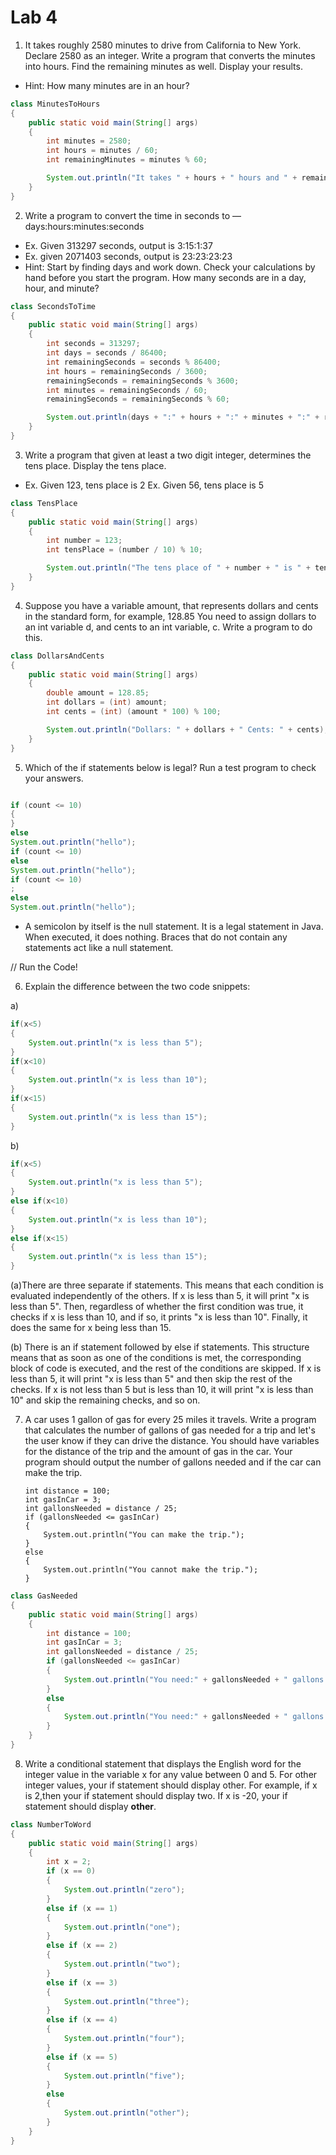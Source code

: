 # Lab 4

1. It takes roughly 2580 minutes to drive from California to New York.
   Declare 2580 as an integer. Write a program that converts the
   minutes into hours. Find the remaining minutes as well. Display your
   results.

- Hint: How many minutes are in an hour?

```java
class MinutesToHours
{
    public static void main(String[] args)
    {
        int minutes = 2580;
        int hours = minutes / 60;
        int remainingMinutes = minutes % 60;

        System.out.println("It takes " + hours + " hours and " + remainingMinutes + " minutes to drive from California to New York");
    }
}
```

2. Write a program to convert the time in seconds to —
   days:hours:minutes:seconds

- Ex. Given 313297 seconds, output is 3:15:1:37
- Ex. given 2071403 seconds, output is 23:23:23:23
- Hint: Start by finding days and work down. Check your
  calculations by hand before you start the program. How many
  seconds are in a day, hour, and minute?

```java
class SecondsToTime
{
    public static void main(String[] args)
    {
        int seconds = 313297;
        int days = seconds / 86400;
        int remainingSeconds = seconds % 86400;
        int hours = remainingSeconds / 3600;
        remainingSeconds = remainingSeconds % 3600;
        int minutes = remainingSeconds / 60;
        remainingSeconds = remainingSeconds % 60;

        System.out.println(days + ":" + hours + ":" + minutes + ":" + remainingSeconds);
    }
}
```

3. Write a program that given at least a two digit integer, determines the
   tens place. Display the tens place.

- Ex. Given 123, tens place is 2 Ex. Given 56, tens place is 5

```java
class TensPlace
{
    public static void main(String[] args)
    {
        int number = 123;
        int tensPlace = (number / 10) % 10;

        System.out.println("The tens place of " + number + " is " + tensPlace);
    }
}
```

4. Suppose you have a variable amount, that represents dollars and
   cents in the standard form, for example, 128.85 You need to assign
   dollars to an int variable d, and cents to an int variable, c. Write a
   program to do this.

```java
class DollarsAndCents
{
    public static void main(String[] args)
    {
        double amount = 128.85;
        int dollars = (int) amount;
        int cents = (int) (amount * 100) % 100;

        System.out.println("Dollars: " + dollars + " Cents: " + cents);
    }
}
```

5. Which of the if statements below is legal? Run a test program to check your answers.

```java

if (count <= 10)
{
}
else
System.out.println("hello");
if (count <= 10)
else
System.out.println("hello");
if (count <= 10)
;
else
System.out.println("hello");

```

- A semicolon by itself is the null statement. It is a legal statement in Java. When executed, it does nothing. Braces that do not contain any statements act like a null statement.

// Run the Code!

6. Explain the difference between the two code snippets:

a)

```java
if(x<5)
{
    System.out.println("x is less than 5");
}
if(x<10)
{
    System.out.println("x is less than 10");
}
if(x<15)
{
    System.out.println("x is less than 15");
}
```

b)

```java
if(x<5)
{
    System.out.println("x is less than 5");
}
else if(x<10)
{
    System.out.println("x is less than 10");
}
else if(x<15)
{
    System.out.println("x is less than 15");
}
```

(a)There are three separate if statements. This means that each condition is evaluated independently of the others. If x is less than 5, it will print "x is less than 5". Then, regardless of whether the first condition was true, it checks if x is less than 10, and if so, it prints "x is less than 10". Finally, it does the same for x being less than 15.

(b) There is an if statement followed by else if statements. This structure means that as soon as one of the conditions is met, the corresponding block of code is executed, and the rest of the conditions are skipped. If x is less than 5, it will print "x is less than 5" and then skip the rest of the checks. If x is not less than 5 but is less than 10, it will print "x is less than 10" and skip the remaining checks, and so on.

7.  A car uses 1 gallon of gas for every 25 miles it travels. Write a program that calculates the number of gallons of gas needed for a trip and let's the user know if they can drive the distance. You should have variables for the distance of the trip and the amount of gas in the car. Your program should output the number of gallons needed and if the car can make the trip.

        int distance = 100;
        int gasInCar = 3;
        int gallonsNeeded = distance / 25;
        if (gallonsNeeded <= gasInCar)
        {
            System.out.println("You can make the trip.");
        }
        else
        {
            System.out.println("You cannot make the trip.");
        }

```java
class GasNeeded
{
    public static void main(String[] args)
    {
        int distance = 100;
        int gasInCar = 3;
        int gallonsNeeded = distance / 25;
        if (gallonsNeeded <= gasInCar)
        {
            System.out.println("You need:" + gallonsNeeded + " gallons of gas. You can make the trip.");
        }
        else
        {
            System.out.println("You need:" + gallonsNeeded + " gallons of gas. You cannot make the trip.");
        }
    }
}
```

8. Write a conditional statement that displays the English word for the integer value in the variable x for any value between 0 and 5. For other integer values, your if statement should display other. For example, if x is 2,then your if statement should display two. If x is -20, your if statement should display <b>other</b>.

```java
class NumberToWord
{
    public static void main(String[] args)
    {
        int x = 2;
        if (x == 0)
        {
            System.out.println("zero");
        }
        else if (x == 1)
        {
            System.out.println("one");
        }
        else if (x == 2)
        {
            System.out.println("two");
        }
        else if (x == 3)
        {
            System.out.println("three");
        }
        else if (x == 4)
        {
            System.out.println("four");
        }
        else if (x == 5)
        {
            System.out.println("five");
        }
        else
        {
            System.out.println("other");
        }
    }
}
```
